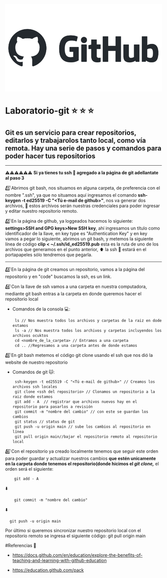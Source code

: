 ![Gitgub Logo](/asssets/github-logo-vector.png)
# Laboratorio-git  :star: :star: :star:
## Git es un servicio para crear repositorios, editarlos y trabajarolos tanto local, como vía remota. Hay una serie de pasos y comandos para poder hacer tus repositorios
________________________________________________________________
:warning::warning::warning::warning::warning::warning: **Si ya tienes tu ssh :key: agregado a la página de git adellantate al paso 3**

 *:one:*  Abrimos git bash, nos situamos en alguna carpeta, de preferencia con el nombre ".ssh", ya que no situamos aquí ingresamos el comando  **ssh-keygen -t ed25519 -C "<Tú e-mail de github>"**, nos va generar dos archivos, :key: estos archivos serán nuestras credenciales para poder ingresar y editar nuestro repositorio remoto.

 *:two:* En la página de github, ya loggeados hacemos lo siguiente: **settings>SSH and GPG keys>New SSH key**,  ahí ingresamos un título como identificador de la llave, en key type es "Authentication Key" y en key vamos a pegar lo siguiente, abrimos un git bash, y metemos la siguiente línea de código **clip < ~/.ssh/id_ed25519.pub** esta es la ruta de uno de los archivos que generamos en el punto anterior, :arrow_up: la ssh :key: estará en el portapapeles sólo tendremos que pegarla.


* *****

 *:three:*  En la página de git creamos un repositorio, vamos a la página del repositorio y en "code" buscamos la ssh, es un link.

 *:four:*  Con la llave de ssh vamos a una carpeta en nuestra computadora, mediante git bash entras a la carpeta en donde queremos hacer el repositorio local

 * Comandos de la consola :computer:: 
        
        ls // Nos muestra todos los archivos y carpetas de la raiz en dode estamos 
        ls -a // Nos muestra todos los archivos y carpetas incluyendos los archivos ocuktos
        cd <nombre_de_la_carpeta> // Entramos a una carpeta
        cd .. //Regresamos a una carpeta antes de donde estamos
 *:five:* En git bash metemos el código git clone usando el ssh que nos dió la website de nuestro repositorio

 * Comandos de git :cat:: 
        
        ssh-keygen -t ed25519 -C "<Tú e-mail de github>" // Creamos los archivos ssh locales
        git clone <ssh del repositorio> // Clonamos un repositorio a la raiz donde estamos
        git add - A  // registrar que archivos nuevos hay en el repositorio para pasarlos a revisión 
        git commit -m "nombre del cambio" // con este se guardan los cambios 
        git status // status de git
        git push -u origin main // sube los cambios al repositorio en línea 
        git pull origin main//bajar el repositorio remoto al repositorio local

*:six:* Con el repositorio ya creado localmente tenemos que seguir este orden para poder guardar y actualizar nuestros cambios **que estén unicamente en la carpeta donde tenemos el repositorio(donde hicimos el *git clone,*** el orden será el siguiente:

        git add - A
:arrow_down:

        git commit -m "nombre del cambio"
:arrow_down:

      git push -u origin main 


Por último si queremos sincronizar nuestro repositorio local con el repositorio remoto se ingresa el siguiente código:
        git pull origin main



#Referencias :link:

* https://docs.github.com/en/education/explore-the-benefits-of-teaching-and-learning-with-github-education

* https://education.github.com/pack 